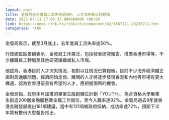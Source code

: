 ```yaml
---
layout: post
title: 金發局去年度員工流失率逾50%　人才流失較以往輕微
date: 2022-07-11 17:06:33.000000000 +08:00
link: https://news.rthk.hk/rthk/ch/component/k2/1657211-20220711.htm
categories: rthk
---
```


金發局表示，截至3月底止，去年度員工流失率逾50%。

行政總監區景麟表示，金發局工作廣泛，包括發表研究報告、推廣香港市場等，不少離職員工轉職至其他研究組織或私人市場。

他認為，香港目前人才流失情況，相對以往情況已算輕微，目前不少海外經濟體正面對高通脹問題，經濟開始走弱，離開的人才將逐步發現香港和內地等市場有更大機遇，認為對香港前景有希望的人才，應把握現時的機會。

金發局指，政府本月加推的畢業生版創職位計劃「YOUTH」，為合資格大學畢業生創造200個金融服務業全職工作崗位，至今入職率達92%。金發局過去9年就香港金融發展提出181項建議，當中有131項被政府採納，成功率達72%，預期下半年將有數份大型報告推出。
